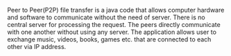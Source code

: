 Peer to Peer(P2P) file transfer is a java code that allows computer hardware and software to communicate without the need of server. There is no central server for processing the request. The peers directly communicate with one another without using any server. The application allows user to exchange music, videos, books, games etc. that are connected to each other via IP address.
